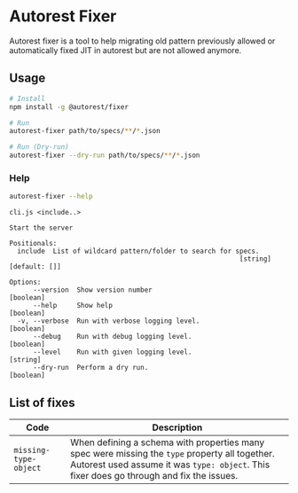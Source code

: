 # Autorest Fixer

Autorest fixer is a tool to help migrating old pattern previously allowed or automatically fixed JIT in autorest but are not allowed anymore.

## Usage

```bash
# Install
npm install -g @autorest/fixer

# Run
autorest-fixer path/to/specs/**/*.json

# Run (Dry-run)
autorest-fixer --dry-run path/to/specs/**/*.json
```

### Help

```bash
autorest-fixer --help
```

```
cli.js <include..>

Start the server

Positionals:
  include  List of wildcard pattern/folder to search for specs.
                                                          [string] [default: []]

Options:
      --version  Show version number                                   [boolean]
      --help     Show help                                             [boolean]
  -v, --verbose  Run with verbose logging level.                       [boolean]
      --debug    Run with debug logging level.                         [boolean]
      --level    Run with given logging level.                          [string]
      --dry-run  Perform a dry run.                                    [boolean]
```

## List of fixes

| Code                  | Description                                                                                                                                                                                |
| --------------------- | ------------------------------------------------------------------------------------------------------------------------------------------------------------------------------------------ |
| `missing-type-object` | When defining a schema with properties many spec were missing the `type` property all together. Autorest used assume it was `type: object`. This fixer does go through and fix the issues. |
